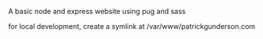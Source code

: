 A basic node and express website using pug and sass

for local development, create a symlink at /var/www/patrickgunderson.com